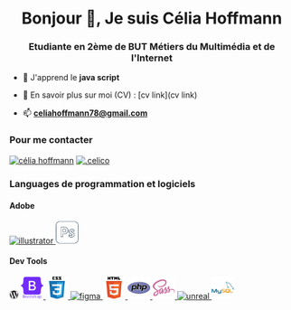 <h1 align="center">Bonjour 👋, Je suis Célia Hoffmann</h1>
<h3 align="center">Etudiante en 2ème de BUT Métiers du Multimédia et de l'Internet</h3>

- 🌱 J'apprend le **java script**

- 📄 En savoir plus sur moi (CV) : [cv link](cv link)

- 📫 **celiahoffmann78@gmail.com**

<h3 align="left">Pour me contacter</h3>
<p align="left">
<a href="https://linkedin.com/in/célia hoffmann" target="blank"><img align="center" src="https://raw.githubusercontent.com/rahuldkjain/github-profile-readme-generator/master/src/images/icons/Social/linked-in-alt.svg" alt="célia hoffmann" height="30" width="40" /></a>
<a href="https://discord.gg/.celico" target="blank"><img align="center" src="https://raw.githubusercontent.com/rahuldkjain/github-profile-readme-generator/master/src/images/icons/Social/discord.svg" alt=".celico" height="30" width="40" /></a> 
</p>

<h3 align="left">Languages de programmation et logiciels</h3>
<h4> Adobe </h4>
<p> <a href="https://www.adobe.com/in/products/illustrator.html" target="_blank" rel="noreferrer"> <img src="https://www.vectorlogo.zone/logos/adobe_illustrator/adobe_illustrator-icon.svg" alt="illustrator" width="40" height="40"/> </a> <a href="https://www.photoshop.com/en" target="_blank" rel="noreferrer"> <img src="https://raw.githubusercontent.com/devicons/devicon/master/icons/photoshop/photoshop-line.svg" alt="photoshop" width="40" height="40"/> </a> </p>
<h4> Dev Tools </h4>

<p align="left">
 <svg xmlns="http://www.w3.org/2000/svg" width="16" height="16" fill="currentColor" class="bi bi-wordpress" viewBox="0 0 16 16">
  <path d="M12.633 7.653c0-.848-.305-1.435-.566-1.892l-.08-.13c-.317-.51-.594-.958-.594-1.48 0-.63.478-1.218 1.152-1.218q.03 0 .058.003l.031.003A6.84 6.84 0 0 0 8 1.137 6.86 6.86 0 0 0 2.266 4.23c.16.005.313.009.442.009.717 0 1.828-.087 1.828-.087.37-.022.414.521.044.565 0 0-.371.044-.785.065l2.5 7.434 1.5-4.506-1.07-2.929c-.369-.022-.719-.065-.719-.065-.37-.022-.326-.588.043-.566 0 0 1.134.087 1.808.087.718 0 1.83-.087 1.83-.087.37-.022.413.522.043.566 0 0-.372.043-.785.065l2.48 7.377.684-2.287.054-.173c.27-.86.469-1.495.469-2.046zM1.137 8a6.86 6.86 0 0 0 3.868 6.176L1.73 5.206A6.8 6.8 0 0 0 1.137 8"/>
  <path d="M6.061 14.583 8.121 8.6l2.109 5.78q.02.05.049.094a6.85 6.85 0 0 1-4.218.109m7.96-9.876q.046.328.047.706c0 .696-.13 1.479-.522 2.458l-2.096 6.06a6.86 6.86 0 0 0 2.572-9.224z"/>
  <path fill-rule="evenodd" d="M0 8c0-4.411 3.589-8 8-8s8 3.589 8 8-3.59 8-8 8-8-3.589-8-8m.367 0c0 4.209 3.424 7.633 7.633 7.633S15.632 12.209 15.632 8C15.632 3.79 12.208.367 8 .367 3.79.367.367 3.79.367 8"/>
</svg> <a href="https://getbootstrap.com" target="_blank" rel="noreferrer"> <img src="https://raw.githubusercontent.com/devicons/devicon/master/icons/bootstrap/bootstrap-plain-wordmark.svg" alt="bootstrap" width="40" height="40"/> </a> <a href="https://www.w3schools.com/css/" target="_blank" rel="noreferrer"> <img src="https://raw.githubusercontent.com/devicons/devicon/master/icons/css3/css3-original-wordmark.svg" alt="css3" width="40" height="40"/> </a> <a href="https://www.figma.com/" target="_blank" rel="noreferrer"> <img src="https://www.vectorlogo.zone/logos/figma/figma-icon.svg" alt="figma" width="40" height="40"/> </a> <a href="https://www.w3.org/html/" target="_blank" rel="noreferrer"> <img src="https://raw.githubusercontent.com/devicons/devicon/master/icons/html5/html5-original-wordmark.svg" alt="html5" width="40" height="40"/> </a>  <a href="https://www.php.net" target="_blank" rel="noreferrer"> <img src="https://raw.githubusercontent.com/devicons/devicon/master/icons/php/php-original.svg" alt="php" width="40" height="40"/> </a> <a href="https://sass-lang.com" target="_blank" rel="noreferrer"> <img src="https://raw.githubusercontent.com/devicons/devicon/master/icons/sass/sass-original.svg" alt="sass" width="40" height="40"/> </a> <a href="https://unrealengine.com/" target="_blank" rel="noreferrer"> <img src="https://raw.githubusercontent.com/kenangundogan/fontisto/036b7eca71aab1bef8e6a0518f7329f13ed62f6b/icons/svg/brand/unreal-engine.svg" alt="unreal" width="40" height="40"/> </a> 
 <a href="https://www.mysql.com/" target="_blank" rel="noreferrer"> <img src="https://raw.githubusercontent.com/devicons/devicon/master/icons/mysql/mysql-original-wordmark.svg" alt="mysql" width="40" height="40"/> </a></p>
